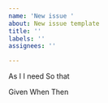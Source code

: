 ```yaml
---
name: 'New issue '
about: New issue template
title: ''
labels: ''
assignees: ''

---
```


As I 
I need 
So that 

Given
When 
Then
